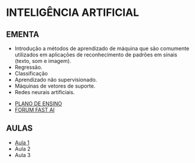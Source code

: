 # INTELIGÊNCIA ARTIFICIAL

## EMENTA
* Introdução a métodos de aprendizado de máquina que são comumente utilizados em aplicações de reconhecimento de padrões em sinais (texto, som e imagem).
* Regressão.
* Classificação
* Aprendizado não supervisionado.
* Máquinas de vetores de suporte.
* Redes neurais artificiais.

- [PLANO DE ENSINO](https://gitlab.com/ensino_unb/am/2022-1/docs)
- [FORUM FAST AI](https://forum.ailab.unb.br/c/curso-fastai-parte-1-2020/5)
## AULAS

* [Aula 1](https://github.com/LuizPettengill/FGA-2022.1/blob/main/subjects/IA/aula1.md)
* Aula 2
* Aula 3